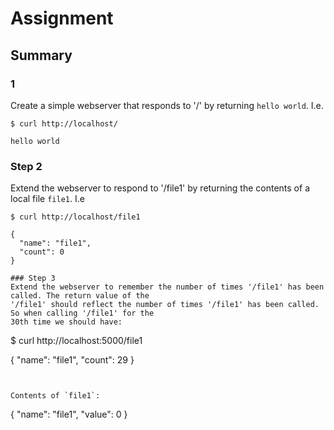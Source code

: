 # Assignment

## Summary

### 1
Create a simple webserver that responds to '/' by returning `hello world`. I.e.

```
$ curl http://localhost/

hello world
```

### Step 2
Extend the webserver to respond to '/file1' by returning the contents of a local file `file1`. I.e

```
$ curl http://localhost/file1

{
  "name": "file1",
  "count": 0
}

### Step 3
Extend the webserver to remember the number of times '/file1' has been called. The return value of the 
'/file1' should reflect the number of times '/file1' has been called. So when calling '/file1' for the 
30th time we should have:

```
$ curl http://localhost:5000/file1

{
  "name": "file1",
  "count": 29
}
```


Contents of `file1`:

```
{
  "name": "file1",
  "value": 0
}
```
